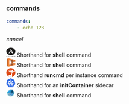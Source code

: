 ### commands
```yaml
commands:
    - echo 123
```

<i class="material-icons">
cancel
</i>


<img src="../images/ansible.png" height="24" width=24 /> Shorthand for <b>shell</b> command<br>
<img src="../images/ecs.png" height="24" width=24/> Shorthand for <b>shell</b> command<br>
<img src="../images/cloudinit.png" height="24" width=24/> Shorthand <b>runcmd</b> per instance command<br>
<img src="../images/kubernetes.png" height="24" width=24/> Shorthand for an <b>initContainer</b> sidecar<br>
<img src="../images/swarm.png" height="24" width=24/> Shorthand for <b>shell</b> command <br>

